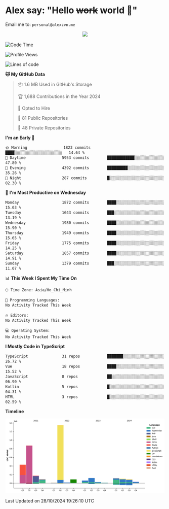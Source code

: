 # Alex say: "Hello ~~work~~ world 🐾"
Email me to: `personal@alexzvn.me`


<p align=center>
  <a href="https://skillicons.dev">
    <img src="https://skillicons.dev/icons?i=ts,js,php,nodejs,bun,vue,nuxt,react,svelte,tauri,laravel,rust,mongodb,docker,electron,redis,rabbitmq,tailwind,git,cloudflare,elysia,mysql,nginx,rollupjs,sentry,ubuntu,yarn,html,css,vite" />
  </a>
</p>

<!--START_SECTION:waka-->
![Code Time](http://img.shields.io/badge/Code%20Time-1%2C066%20hrs%2055%20mins-blue)

![Profile Views](http://img.shields.io/badge/Profile%20Views-0-blue)

![Lines of code](https://img.shields.io/badge/From%20Hello%20World%20I%27ve%20Written-3.5%20million%20lines%20of%20code-blue)

**🐱 My GitHub Data** 

> 📦 1.6 MB Used in GitHub's Storage 
 > 
> 🏆 1,688 Contributions in the Year 2024
 > 
> 💼 Opted to Hire
 > 
> 📜 81 Public Repositories 
 > 
> 🔑 48 Private Repositories 
 > 
**I'm an Early 🐤** 

```text
🌞 Morning                1823 commits        ████░░░░░░░░░░░░░░░░░░░░░   14.64 % 
🌆 Daytime                5953 commits        ████████████░░░░░░░░░░░░░   47.80 % 
🌃 Evening                4392 commits        █████████░░░░░░░░░░░░░░░░   35.26 % 
🌙 Night                  287 commits         █░░░░░░░░░░░░░░░░░░░░░░░░   02.30 % 
```
📅 **I'm Most Productive on Wednesday** 

```text
Monday                   1872 commits        ████░░░░░░░░░░░░░░░░░░░░░   15.03 % 
Tuesday                  1643 commits        ███░░░░░░░░░░░░░░░░░░░░░░   13.19 % 
Wednesday                1980 commits        ████░░░░░░░░░░░░░░░░░░░░░   15.90 % 
Thursday                 1949 commits        ████░░░░░░░░░░░░░░░░░░░░░   15.65 % 
Friday                   1775 commits        ████░░░░░░░░░░░░░░░░░░░░░   14.25 % 
Saturday                 1857 commits        ████░░░░░░░░░░░░░░░░░░░░░   14.91 % 
Sunday                   1379 commits        ███░░░░░░░░░░░░░░░░░░░░░░   11.07 % 
```


📊 **This Week I Spent My Time On** 

```text
🕑︎ Time Zone: Asia/Ho_Chi_Minh

💬 Programming Languages: 
No Activity Tracked This Week

🔥 Editors: 
No Activity Tracked This Week

💻 Operating System: 
No Activity Tracked This Week
```

**I Mostly Code in TypeScript** 

```text
TypeScript               31 repos            ███████░░░░░░░░░░░░░░░░░░   26.72 % 
Vue                      18 repos            ████░░░░░░░░░░░░░░░░░░░░░   15.52 % 
JavaScript               8 repos             ██░░░░░░░░░░░░░░░░░░░░░░░   06.90 % 
Kotlin                   5 repos             █░░░░░░░░░░░░░░░░░░░░░░░░   04.31 % 
HTML                     3 repos             █░░░░░░░░░░░░░░░░░░░░░░░░   02.59 % 
```



**Timeline**

![Lines of Code chart](https://raw.githubusercontent.com/alexzvn/alexzvn/main/assets/bar_graph.png)


 Last Updated on 28/10/2024 19:26:10 UTC
<!--END_SECTION:waka-->
